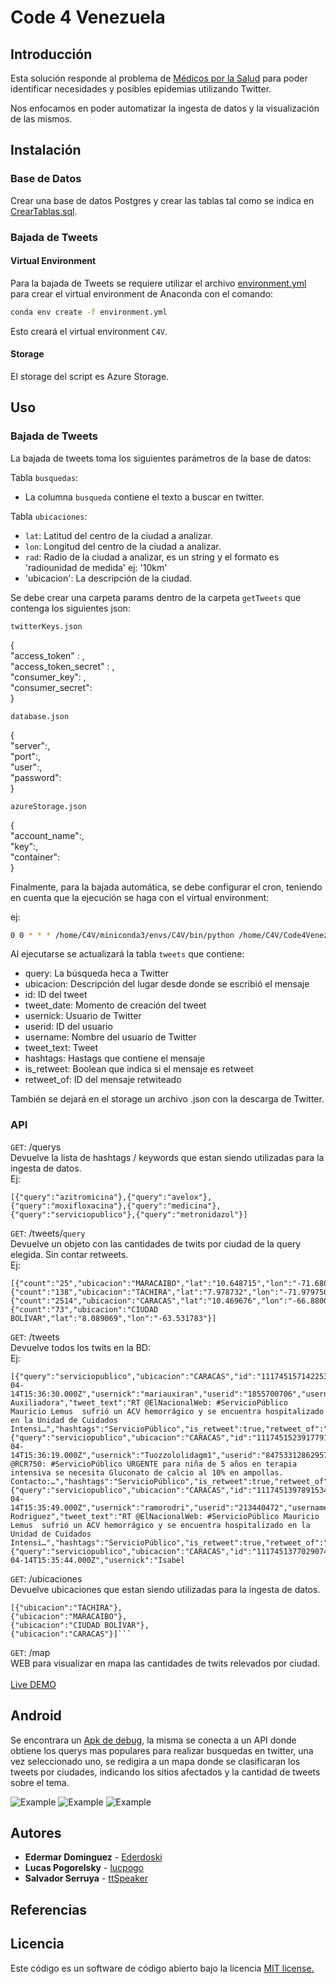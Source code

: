 # Code 4 Venezuela

## Introducción

Esta solución responde al problema de [Médicos por la Salud](https://github.com/code-for-venezuela/2019-april-codeathon/tree/master/challenges/MPV-INF) para poder identificar necesidades y posibles epidemias utilizando Twitter.

Nos enfocamos en poder automatizar la ingesta de datos y la visualización de las mismos.

## Instalación

### Base de Datos

Crear una base de datos Postgres y crear las tablas tal como se indica en [CrearTablas.sql](CrearTablas.sql).


### Bajada de Tweets

#### Virtual Environment

Para la bajada de Tweets se requiere utilizar el archivo [environment.yml](environment.yml) para crear el virtual environment de Anaconda con el comando:

```bash
conda env create -f environment.yml
```

Esto creará el virtual environment `C4V`.

#### Storage

El storage del script es Azure Storage.
	
## Uso

### Bajada de Tweets

La bajada de tweets toma los siguientes parámetros de la base de datos:

Tabla `busquedas`: 

* La columna `busqueda` contiene el texto a buscar en twitter.

Tabla `ubicaciones`:

* `lat`: Latitud del centro de la ciudad a analizar.
* `lon`: Longitud del centro de la ciudad a analizar.
* `rad`: Radio de la ciudad a analizar, es un string y el formato es 'radiounidad de medida' ej: '10km'
* 'ubicacion': La descripción de la ciudad.

Se debe crear una carpeta params dentro de la carpeta `getTweets` que contenga los siguientes json:

`twitterKeys.json`

{
<br>"access_token" : ,
<br>"access_token_secret" : ,
<br>"consumer_key": ,
<br>"consumer_secret": 
<br>}

`database.json`

{
<br>"server":,
<br>"port":,
<br>"user":,
<br>"password":
<br>}

`azureStorage.json`

{
<br>"account_name":,
<br>"key":,
<br>"container":
<br>}

Finalmente, para la bajada automática, se debe configurar el cron, teniendo en cuenta que la ejecución se haga con el virtual environment:

ej: 

```bash
0 0 * * * /home/C4V/miniconda3/envs/C4V/bin/python /home/C4V/Code4Venezuela/getTweets/twDownload.py
```

Al ejecutarse se actualizará la tabla `tweets` que contiene:

* query: La búsqueda heca a Twitter
* ubicacion: Descripción del lugar desde donde se escribió el mensaje
* id: ID del tweet
* tweet_date: Momento de creación del tweet
* usernick: Usuario de Twitter
* userid: ID del usuario
* username: Nombre del usuario de Twitter
* tweet_text: Tweet
* hashtags: Hastags que contiene el mensaje
* is_retweet: Boolean que indica si el mensaje es retweet
* retweet_of: ID del mensaje retwiteado

También se dejará en el storage un archivo .json con la descarga de Twitter.


### API

```GET```: /querys
<br>Devuelve la lista de hashtags / keywords que estan siendo utilizadas para la ingesta de datos.
<br>Ej:
```
[{"query":"azitromicina"},{"query":"avelox"},{"query":"moxifloxacina"},{"query":"medicina"},{"query":"serviciopublico"},{"query":"metronidazol"}]
```

```GET```: /tweets/```query```
<br>Devuelve un objeto con las cantidades de twits por ciudad de la query elegida. Sin contar retweets.
<br>Ej:
```
[{"count":"25","ubicacion":"MARACAIBO","lat":"10.648715","lon":"-71.680717"},{"count":"138","ubicacion":"TÁCHIRA","lat":"7.978732","lon":"-71.979750"},
{"count":"2514","ubicacion":"CARACAS","lat":"10.469676","lon":"-66.880064"},
{"count":"73","ubicacion":"CIUDAD BOLÍVAR","lat":"8.089069","lon":"-63.531783"}]
```


```GET```: /tweets
<br>Devuelve todos los twits en la BD:
<br>Ej:
```
[{"query":"serviciopublico","ubicacion":"CARACAS","id":"1117451571422531584","tweet_date":"2019-04-14T15:36:30.000Z","usernick":"mariauxiran","userid":"1855700706","username":"Maria Auxiliadora","tweet_text":"RT @ElNacionalWeb: #ServicioPúblico Mauricio Lemus  sufrió un ACV hemorrágico y se encuentra hospitalizado en la Unidad de Cuidados Intensi…","hashtags":"ServicioPúblico","is_retweet":true,"retweet_of":"1117451230467502100"},{"query":"serviciopublico","ubicacion":"CARACAS","id":"1117451523917791232","tweet_date":"2019-04-14T15:36:19.000Z","usernick":"Tuozzololidagm1","userid":"847533128629575680","username":"Tuozzololida@gmail.c","tweet_text":"RT @RCR750: #ServicioPúblico URGENTE para niña de 5 años en terapia intensiva se necesita Gluconato de calcio al 10% en ampollas. Contacto:…","hashtags":"ServicioPúblico","is_retweet":true,"retweet_of":"1117408911789838300"},
{"query":"serviciopublico","ubicacion":"CARACAS","id":"1117451397891534848","tweet_date":"2019-04-14T15:35:49.000Z","usernick":"ramorodri","userid":"213440472","username":"Ramon Rodriguez","tweet_text":"RT @ElNacionalWeb: #ServicioPúblico Mauricio Lemus  sufrió un ACV hemorrágico y se encuentra hospitalizado en la Unidad de Cuidados Intensi…","hashtags":"ServicioPúblico","is_retweet":true,"retweet_of":"1117451230467502100"},{"query":"serviciopublico","ubicacion":"CARACAS","id":"1117451377029074944","tweet_date":"2019-04-14T15:35:44.000Z","usernick":"Isabel
```

```GET```: /ubicaciones
<br>Devuelve ubicaciones que estan siendo utilizadas para la ingesta de datos.
```
[{"ubicacion":"TÁCHIRA"},
{"ubicacion":"MARACAIBO"},
{"ubicacion":"CIUDAD BOLÍVAR"},
{"ubicacion":"CARACAS"}]```
```
```GET```: /map
<br>WEB para visualizar en mapa las cantidades de twits relevados por ciudad.
<br><br>[Live DEMO](http://40.117.115.124:8080/map)

## Android 

Se encontrara un [Apk de debug](https://github.com/lucpogo/Code4Venezuela/tree/master/TwitterHelpHackaton/apk-debug), la misma se conecta a un API donde obtiene los querys mas populares para realizar busquedas en twitter, una vez seleccionado uno, se redigira a un mapa donde se clasificaran los tweets por ciudades, indicando los sitios afectados y la cantidad de tweets sobre el tema. 

![Example](https://github.com/lucpogo/Code4Venezuela/blob/master/TwitterHelpHackaton/images/example_1.png) 
![Example](https://github.com/lucpogo/Code4Venezuela/blob/master/TwitterHelpHackaton/images/example_2.png) 
![Example](https://github.com/lucpogo/Code4Venezuela/blob/master/TwitterHelpHackaton/images/example_3.png) 
  
  
## Autores

* **Edermar Dominguez** - [Ederdoski](https://github.com/ederdoski)
* **Lucas Pogorelsky** - [lucpogo](http://www.github.com/lucpogo)
* **Salvador Serruya** - [ttSpeaker](http://www.github.com/ttspeaker)

## Referencias


## Licencia

Este código es un software de código abierto bajo la licencia [MIT license.](https://opensource.org/licenses/MIT)

